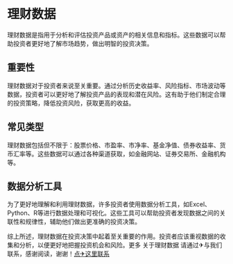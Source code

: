 # 理财数据

理财数据是指用于分析和评估投资产品或资产的相关信息和指标。这些数据可以帮助投资者更好地了解市场趋势，做出明智的投资决策。

## 重要性

理财数据对于投资者来说至关重要。通过分析历史收益率、风险指标、市场波动等数据，投资者可以更好地了解投资产品的表现和潜在风险。这有助于他们制定合理的投资策略，降低投资风险，获取更高的收益。

## 常见类型

理财数据包括但不限于：股票价格、市盈率、市净率、基金净值、债券收益率、货币汇率等。这些数据可以通过各种渠道获取，如金融网站、证券交易所、金融机构等。

## 数据分析工具

为了更好地理解和利用理财数据，许多投资者使用数据分析工具，如Excel、Python、R等进行数据处理和可视化。这些工具可以帮助投资者发现数据之间的关联性和规律性，辅助他们做出更准确的投资决策。

综上所述，理财数据在投资决策中起着至关重要的作用。投资者应该重视数据的收集和分析，以便更好地把握投资机会和风险。更多 关于理财数据 请通过✈与我们联系，感谢阅读，谢谢！[点✈这里联系](https://ww.k02.cc)